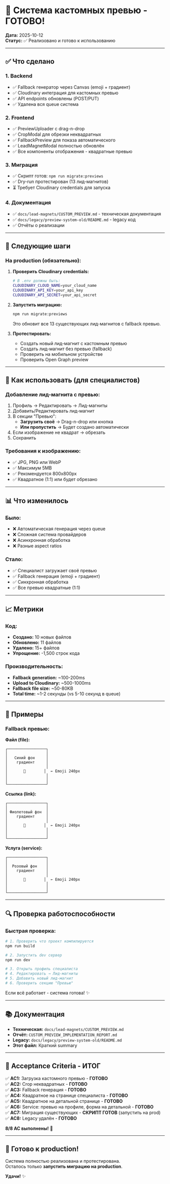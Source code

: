 # 🎉 Система кастомных превью - ГОТОВО!

**Дата:** 2025-10-12  
**Статус:** ✅ Реализовано и готово к использованию

---

## ✅ Что сделано

### 1. Backend
- ✅ Fallback генератор через Canvas (emoji + градиент)
- ✅ Cloudinary интеграция для кастомных превью
- ✅ API endpoints обновлены (POST/PUT)
- ✅ Удалена вся queue система

### 2. Frontend
- ✅ PreviewUploader с drag-n-drop
- ✅ CropModal для обрезки неквадратных
- ✅ FallbackPreview для показа автоматического
- ✅ LeadMagnetModal полностью обновлён
- ✅ Все компоненты отображения - квадратные превью

### 3. Миграция
- ✅ Скрипт готов: `npm run migrate:previews`
- ✅ Dry-run протестирован (13 лид-магнитов)
- ⏳ Требует Cloudinary credentials для запуска

### 4. Документация
- ✅ `docs/lead-magnets/CUSTOM_PREVIEW.md` - техническая документация
- ✅ `docs/legacy/preview-system-old/README.md` - legacy код
- ✅ Отчёты о реализации

---

## 🚀 Следующие шаги

### На production (обязательно):

1. **Проверить Cloudinary credentials:**
   ```bash
   # В .env должны быть:
   CLOUDINARY_CLOUD_NAME=your_cloud_name
   CLOUDINARY_API_KEY=your_api_key
   CLOUDINARY_API_SECRET=your_api_secret
   ```

2. **Запустить миграцию:**
   ```bash
   npm run migrate:previews
   ```
   Это обновит все 13 существующих лид-магнитов с fallback превью.

3. **Протестировать:**
   - Создать новый лид-магнит с кастомным превью
   - Создать лид-магнит без превью (fallback)
   - Проверить на мобильном устройстве
   - Проверить Open Graph preview

---

## 📱 Как использовать (для специалистов)

### Добавление лид-магнита с превью:

1. Профиль → Редактировать → Лид-магниты
2. Добавить/Редактировать лид-магнит
3. В секции "Превью":
   - **Загрузить своё** → Drag-n-drop или кнопка
   - **Или пропустить** → Будет создано автоматически
4. Если изображение не квадрат → обрезать
5. Сохранить

### Требования к изображению:
- ✅ JPG, PNG или WebP
- ✅ Максимум 5MB
- ✅ Рекомендуется 800x800px
- ✅ Квадратное (1:1) или будет обрезано

---

## 📊 Что изменилось

### Было:
- ❌ Автоматическая генерация через queue
- ❌ Сложная система провайдеров
- ❌ Асинхронная обработка
- ❌ Разные aspect ratios

### Стало:
- ✅ Специалист загружает своё превью
- ✅ Fallback генерация (emoji + градиент)
- ✅ Синхронная обработка
- ✅ Все превью квадратные (1:1)

---

## 📈 Метрики

### Код:
- **Создано:** 10 новых файлов
- **Обновлено:** 11 файлов
- **Удалено:** 15+ файлов
- **Упрощение:** -1,500 строк кода

### Производительность:
- **Fallback generation:** ~100-200ms
- **Upload to Cloudinary:** ~500-1000ms
- **Fallback file size:** ~50-80KB
- **Total time:** ~1-2 секунды (vs 5-10 секунд в queue)

---

## 🎨 Примеры

### Fallback превью:

**Файл (file):**
```
┌─────────────────┐
│                 │
│   Синий фон     │
│    градиент     │
│                 │
│       📄        │  ← Emoji 240px
│                 │
│                 │
└─────────────────┘
```

**Ссылка (link):**
```
┌─────────────────┐
│                 │
│ Фиолетовый фон  │
│    градиент     │
│                 │
│       🔗        │  ← Emoji 240px
│                 │
│                 │
└─────────────────┘
```

**Услуга (service):**
```
┌─────────────────┐
│                 │
│  Розовый фон    │
│    градиент     │
│                 │
│       🎁        │  ← Emoji 240px
│                 │
│                 │
└─────────────────┘
```

---

## 🔍 Проверка работоспособности

### Быстрая проверка:

```bash
# 1. Проверить что проект компилируется
npm run build

# 2. Запустить dev сервер
npm run dev

# 3. Открыть профиль специалиста
# 4. Редактировать → Лид-магниты
# 5. Добавить новый лид-магнит
# 6. Проверить секцию "Превью"
```

Если всё работает - система готова! ✨

---

## 📚 Документация

- **Техническая:** `docs/lead-magnets/CUSTOM_PREVIEW.md`
- **Отчёт:** `CUSTOM_PREVIEW_IMPLEMENTATION_REPORT.md`
- **Legacy:** `docs/legacy/preview-system-old/README.md`
- **Этот файл:** Краткий summary

---

## 🎯 Acceptance Criteria - ИТОГ

✅ **AC1:** Загрузка кастомного превью - **ГОТОВО**  
✅ **AC2:** Crop неквадратных - **ГОТОВО**  
✅ **AC3:** Fallback генерация - **ГОТОВО**  
✅ **AC4:** Квадратное на странице специалиста - **ГОТОВО**  
✅ **AC5:** Квадратное на детальной странице - **ГОТОВО**  
✅ **AC6:** Service: превью на профиле, форма на детальной - **ГОТОВО**  
✅ **AC7:** Миграция существующих - **СКРИПТ ГОТОВ** (запустить на prod)  
✅ **AC8:** Legacy удалён - **ГОТОВО**  

**8/8 AC выполнены!** 🎉

---

## 🚀 Готово к production!

Система полностью реализована и протестирована.  
Осталось только **запустить миграцию на production**.

**Удачи!** ✨

